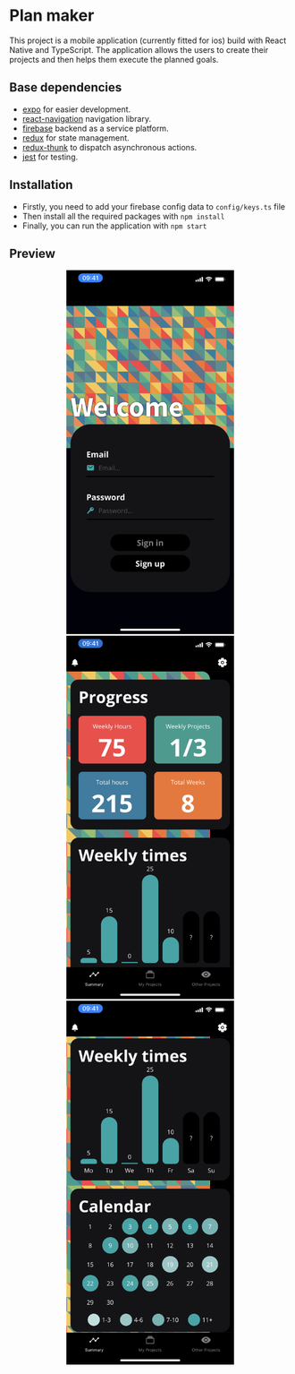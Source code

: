 # Plan maker

This project is a mobile application (currently fitted for ios) build with React Native and TypeScript.
The application allows the users to create their projects and then helps them execute the planned goals.

## Base dependencies

- [expo](https://docs.expo.dev/index.html) for easier development.
- [react-navigation](https://reactnavigation.org/) navigation library.
- [firebase](https://reactnavigation.org/) backend as a service platform.
- [redux](https://redux.js.org/) for state management.
- [redux-thunk](https://github.com/gaearon/redux-thunk) to dispatch asynchronous actions.
- [jest](https://facebook.github.io/jest/) for testing.

## Installation

- Firstly, you need to add your firebase config data to ```config/keys.ts``` file
- Then install all the required packages with ```npm install```
- Finally, you can run the application with ```npm start```

## Preview

<p align="center">
   <img src="./screenshots/login_neutral.png" width="300"/>
   <img src="./screenshots/summary_1.png" width="300"/>
   <img src="./screenshots/summary_2.png" width="300"/>
</p>
   <!-- <img src="./screenshots/myProjects.png" width="300"/> -->
